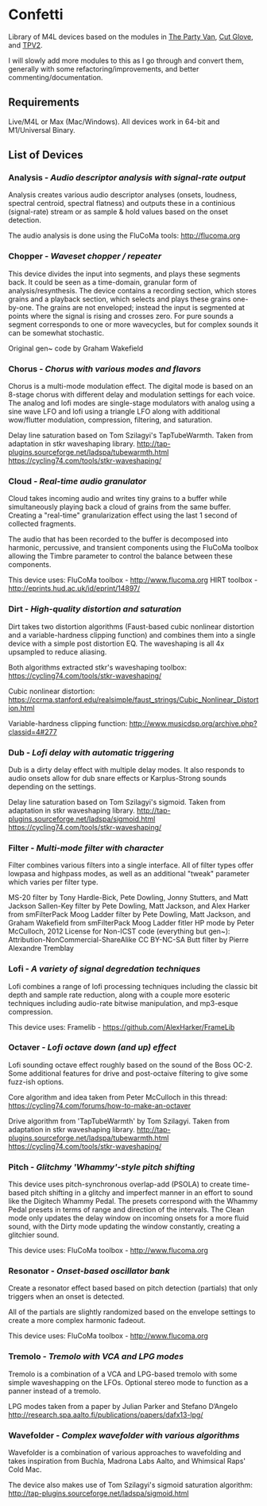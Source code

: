 # Confetti

Library of M4L devices based on the modules in [The Party Van](http://rodrigoconstanzo.com/the-party-van/), [Cut Glove](http://rodrigoconstanzo.com/cut-glove/), and [TPV2](https://github.com/rconstanzo/tpv2).

I will slowly add more modules to this as I go through and convert them, generally with some refactoring/improvements, and better commenting/documentation.

## Requirements

Live/M4L or Max (Mac/Windows).
All devices work in 64-bit and M1/Universal Binary.

## List of Devices

### **Analysis** - *Audio descriptor analysis with signal-rate output*
Analysis creates various audio descriptor analyses (onsets, loudness, spectral centroid, spectral flatness) and outputs these in a continious (signal-rate) stream or as sample & hold values based on the onset detection.

The audio analysis is done using the FluCoMa tools:
http://flucoma.org

### **Chopper** - *Waveset chopper / repeater*
This device divides the input into segments, and plays these segments back. It could be seen as a time-domain, granular form of analysis/resynthesis. The device contains a recording section, which stores grains and a playback section, which selects and plays these grains one-by-one. The grains are not enveloped;	instead the input is segmented at points where the signal is rising and crosses zero. For pure sounds a segment corresponds to one or more wavecycles,	but for complex sounds it can be somewhat stochastic.

Original gen~ code by	Graham Wakefield

### **Chorus** - *Chorus with various modes and flavors*
Chorus is a multi-mode modulation effect. The digital mode is based on an 8-stage chorus with different delay and modulation settings for each voice. The analog and lofi modes are single-stage modulators with analog using a sine wave LFO and lofi using a triangle LFO along with additional wow/flutter modulation, compression, filtering, and saturation.

Delay line saturation based on Tom Szilagyi's TapTubeWarmth. Taken from adaptation in stkr waveshaping library.
http://tap-plugins.sourceforge.net/ladspa/tubewarmth.html
https://cycling74.com/tools/stkr-waveshaping/

### **Cloud** - *Real-time audio granulator*
Cloud takes incoming audio and writes tiny grains to a buffer while simultaneously playing back a cloud of grains from the same buffer. Creating a "real-time" granularization effect using the last 1 second of collected fragments.

The audio that has been recorded to the buffer is decomposed into harmonic, percussive, and transient components using the FluCoMa toolbox allowing the Timbre parameter to control the balance between these components.

This device uses:
FluCoMa toolbox - http://www.flucoma.org
HIRT toolbox - http://eprints.hud.ac.uk/id/eprint/14897/

### **Dirt** - *High-quality distortion and saturation*
Dirt takes two distortion algorithms (Faust-based cubic nonlinear distortion and a variable-hardness clipping function) and combines them into a single device with a simple post distortion EQ. The waveshaping is all 4x upsampled to reduce aliasing.

Both algorithms extracted stkr's waveshaping toolbox:
https://cycling74.com/tools/stkr-waveshaping/

Cubic nonlinear distortion:
https://ccrma.stanford.edu/realsimple/faust_strings/Cubic_Nonlinear_Distortion.html

Variable-hardness clipping function:
http://www.musicdsp.org/archive.php?classid=4#277

### **Dub** - *Lofi delay with automatic triggering*
Dub is a dirty delay effect with multiple delay modes. It also responds to audio onsets allow for dub snare effects or Karplus-Strong sounds depending on the settings.

Delay line saturation based on Tom Szilagyi's sigmoid. Taken from adaptation in stkr waveshaping library.
http://tap-plugins.sourceforge.net/ladspa/sigmoid.html
https://cycling74.com/tools/stkr-waveshaping/

### **Filter** - *Multi-mode filter with character*
Filter combines various filters into a single interface. All of filter types offer lowpasa and highpass modes, as well as an additional "tweak" parameter which varies per filter type.

MS-20 filter by Tony Hardle-Bick, Pete Dowling, Jonny Stutters, and Matt Jackson
Sallen-Key filter by Pete Dowling, Matt Jackson, and Alex Harker from smFilterPack
Moog Ladder filter by Pete Dowling, Matt Jackson, and Graham Wakefield from smFilterPack
Moog Ladder fitler HP mode by Peter McCulloch, 2012 License for Non-ICST code (everything but gen~):
Attribution-NonCommercial-ShareAlike CC BY-NC-SA
Butt filter by Pierre Alexandre Tremblay

### **Lofi** - *A variety of signal degredation techniques*
Lofi combines a range of lofi processing techniques including the classic bit depth and sample rate reduction, along with a couple more esoteric techniques including audio-rate bitwise manipulation, and mp3-esque compression.

This device uses:
Framelib - https://github.com/AlexHarker/FrameLib

### **Octaver** - *Lofi octave down (and up) effect*
Lofi sounding octave effect roughly based on the sound of the Boss OC-2.
Some additional features for drive and post-octaive filtering to give some fuzz-ish options.

Core algorithm and idea taken from Peter McCulloch in this thread:
https://cycling74.com/forums/how-to-make-an-octaver

Drive algorithm from 'TapTubeWarmth' by Tom Szilagyi. Taken from adaptation in stkr waveshaping library.
http://tap-plugins.sourceforge.net/ladspa/tubewarmth.html
https://cycling74.com/tools/stkr-waveshaping/

### **Pitch** - *Glitchmy 'Whammy'-style pitch shifting*
This device uses pitch-synchronous overlap-add (PSOLA) to create time-based pitch shifting in a glitchy and imperfect manner in an effort to sound like the Digitech Whammy Pedal. The presets correspond with the Whammy Pedal presets in terms of range and direction of the intervals. The Clean mode only updates the delay window on incoming onsets for a more fluid sound, with the Dirty mode updating the window constantly, creating a glitchier sound.

This device uses:
FluCoMa toolbox - http://www.flucoma.org

### **Resonator** - *Onset-based oscillator bank*
Create a resonator effect based based on pitch detection (partials) that only triggers when an onset is detected.

All of the partials are slightly randomized based on the envelope settings to create a more complex harmonic fadeout.

This device uses:
FluCoMa toolbox - http://www.flucoma.org

### **Tremolo** - *Tremolo with VCA and LPG modes*
Tremolo is a combination of a VCA and LPG-based tremolo with some simple waveshapping on the LFOs.
Optional stereo mode to function as a panner instead of a tremolo.

LPG modes taken from a paper by Julian Parker and Stefano D’Angelo
http://research.spa.aalto.fi/publications/papers/dafx13-lpg/

### **Wavefolder** - *Complex wavefolder with various algorithms*
Wavefolder is a combination of various approaches to wavefolding and takes inspiration from Buchla, Madrona Labs Aalto, and Whimsical Raps' Cold Mac.

The device also makes use of Tom Szilagyi's sigmoid saturation algorithm:
http://tap-plugins.sourceforge.net/ladspa/sigmoid.html